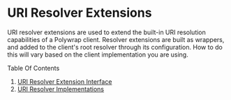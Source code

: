 # URI Resolver Extensions
URI resolver extensions are used to extend the built-in URI resolution capabilities of a Polywrap client. Resolver extensions are built as wrappers, and added to the client's root resolver through its configuration. How to do this will vary based on the client implementation you are using.

Table Of Contents
1. [URI Resolver Extension Interface](./interface/resources/README.md)
2. [URI Resolver Implementations](./implementations)
